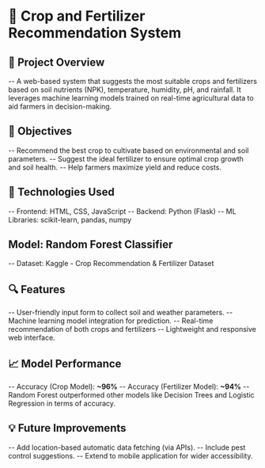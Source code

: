 # 🌾 Crop and Fertilizer Recommendation System
## 📌 Project Overview
-- A web-based system that suggests the most suitable crops and fertilizers based on soil nutrients (NPK), temperature, humidity, pH, and rainfall. It leverages machine learning models trained on real-time agricultural data to aid farmers in decision-making.

## 🎯 Objectives
-- Recommend the best crop to cultivate based on environmental and soil parameters.
-- Suggest the ideal fertilizer to ensure optimal crop growth and soil health.
-- Help farmers maximize yield and reduce costs.

## 🧠 Technologies Used
-- Frontend: HTML, CSS, JavaScript
-- Backend: Python (Flask)
-- ML Libraries: scikit-learn, pandas, numpy

## Model: Random Forest Classifier
-- Dataset: Kaggle - Crop Recommendation & Fertilizer Dataset
## 🔍 Features
-- User-friendly input form to collect soil and weather parameters.
-- Machine learning model integration for prediction.
-- Real-time recommendation of both crops and fertilizers
-- Lightweight and responsive web interface.

## 📈 Model Performance
-- Accuracy (Crop Model): **~96%**
-- Accuracy (Fertilizer Model): **~94%**
-- Random Forest outperformed other models like Decision Trees and Logistic Regression in terms of accuracy.

## 💡 Future Improvements
-- Add location-based automatic data fetching (via APIs).
-- Include pest control suggestions.
-- Extend to mobile application for wider accessibility.
